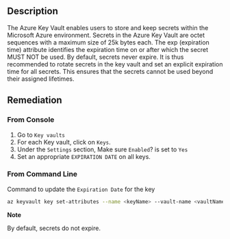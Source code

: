 ## Description

The Azure Key Vault enables users to store and keep secrets within the Microsoft Azure environment. Secrets in the Azure Key Vault are octet sequences with a maximum size of 25k bytes each. The exp (expiration time) attribute identifies the expiration time on or after which the secret MUST NOT be used. By default, secrets never expire. It is thus recommended to rotate secrets in the key vault and set an explicit expiration time for all secrets. This ensures that the secrets cannot be used beyond their assigned lifetimes.

## Remediation

### From Console

  1. Go to `Key vaults`
  2. For each Key vault, click on `Keys`.
  3. Under the `Settings` section, Make sure `Enabled`? is set to `Yes`
  4. Set an appropriate `EXPIRATION DATE` on all keys.

### From Command Line

Command to update the `Expiration Date` for the key

```bash
az keyvault key set-attributes --name <keyName> --vault-name <vaultName> -- expires Y-m-d'T'H:M:S'Z'
```

**Note**

By default, secrets do not expire.
